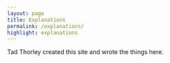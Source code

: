 ```yaml
---
layout: page
title: Explanations
permalink: /explanations/
highlight: explanations
---
```


Tad Thorley created this site and wrote the things here.
